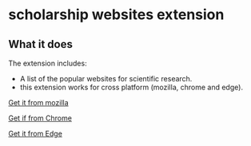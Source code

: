 # scholarship websites extension

## What it does ##

The extension includes:

* A list of the popular websites for scientific research.
* this extension works for cross platform (mozilla, chrome and edge).

[Get it from mozilla](https://addons.mozilla.org/en-US/firefox/addon/scientific-research-websites/)

[Get if from Chrome](https://chrome.google.com/webstore/detail/scientific-research-websi/jooegpcnchemlkionfejkjijhjenmdag?hl=ar)

[Get it from Edge](https://microsoftedge.microsoft.com/addons/detail/scientific-research-websi/popdaphggpbcfbfpgkekpgcnjcohpikb)
